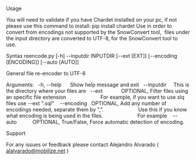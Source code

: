 Usage

You will need to validate if you have Chardet installed on your pc, if not please use this command to install:
pip install chardet
Use in order to convert from encodings not supported by the SnowConvert tool,  files under the input directory are converted to UTF-8, for the SnowConvert tool to use. 

Syntax reencode.py [-h] --inputdir INPUTDIR [--ext [EXT]] [--encoding [ENCODING]] [--auto [AUTO]]

General file re-encoder to UTF-8

Arguments:
  -h, --help      Show help message and exit
  --inputdir     This is the directory where your files are
  --ext             OPTIONAL, Filter files using an specific file extension
                       For example, if you want to use slq files use --ext ".sql" 
  --encoding   OPTIONAL, Add any number of encodings needed, separate them by ",".
                       Use this if you know what encoding is being used in the files.
                       For example 
  --auto           OPTIONAL, True/False, Force automatic detection of encoding.
  
  
  Support
  
  For any issues or feedback please contact Alejandro Alvarado ( alalvarado@mobilize.net )
